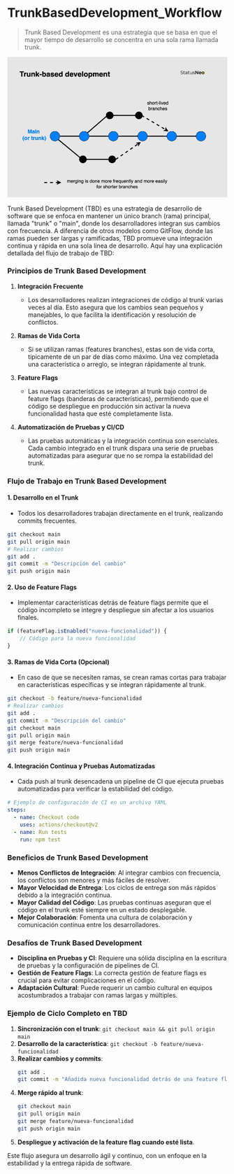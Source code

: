 # TrunkBasedDevelopment_Workflow

> Trunk Based Development es una estrategia que se basa en que el mayor tiempo de desarrollo se concentra en una sola rama llamada trunk.

![](TrunkBasedDevelopment.png)

Trunk Based Development (TBD) es una estrategia de desarrollo de software que se enfoca en mantener un único branch (rama) principal, llamada "trunk" o "main", donde los desarrolladores integran sus cambios con frecuencia. A diferencia de otros modelos como GitFlow, donde las ramas pueden ser largas y ramificadas, TBD promueve una integración continua y rápida en una sola línea de desarrollo. Aquí hay una explicación detallada del flujo de trabajo de TBD:

### Principios de Trunk Based Development

1. **Integración Frecuente**
   - Los desarrolladores realizan integraciones de código al trunk varias veces al día. Esto asegura que los cambios sean pequeños y manejables, lo que facilita la identificación y resolución de conflictos.

2. **Ramas de Vida Corta**
   - Si se utilizan ramas (features branches), estas son de vida corta, típicamente de un par de días como máximo. Una vez completada una característica o arreglo, se integran rápidamente al trunk.

3. **Feature Flags**
   - Las nuevas características se integran al trunk bajo control de feature flags (banderas de características), permitiendo que el código se despliegue en producción sin activar la nueva funcionalidad hasta que esté completamente lista.

4. **Automatización de Pruebas y CI/CD**
   - Las pruebas automáticas y la integración continua son esenciales. Cada cambio integrado en el trunk dispara una serie de pruebas automatizadas para asegurar que no se rompa la estabilidad del trunk.

### Flujo de Trabajo en Trunk Based Development

#### 1. **Desarrollo en el Trunk**
   - Todos los desarrolladores trabajan directamente en el trunk, realizando commits frecuentes.

   ```sh
   git checkout main
   git pull origin main
   # Realizar cambios
   git add .
   git commit -m "Descripción del cambio"
   git push origin main
   ```

#### 2. **Uso de Feature Flags**
   - Implementar características detrás de feature flags permite que el código incompleto se integre y despliegue sin afectar a los usuarios finales.

   ```javascript
   if (featureFlag.isEnabled("nueva-funcionalidad")) {
       // Código para la nueva funcionalidad
   }
   ```

#### 3. **Ramas de Vida Corta (Opcional)**
   - En caso de que se necesiten ramas, se crean ramas cortas para trabajar en características específicas y se integran rápidamente al trunk.

   ```sh
   git checkout -b feature/nueva-funcionalidad
   # Realizar cambios
   git add .
   git commit -m "Descripción del cambio"
   git checkout main
   git pull origin main
   git merge feature/nueva-funcionalidad
   git push origin main
   ```

#### 4. **Integración Continua y Pruebas Automatizadas**
   - Cada push al trunk desencadena un pipeline de CI que ejecuta pruebas automatizadas para verificar la estabilidad del código.

   ```yaml
   # Ejemplo de configuración de CI en un archivo YAML
   steps:
     - name: Checkout code
       uses: actions/checkout@v2
     - name: Run tests
       run: npm test
   ```

### Beneficios de Trunk Based Development

- **Menos Conflictos de Integración**: Al integrar cambios con frecuencia, los conflictos son menores y más fáciles de resolver.
- **Mayor Velocidad de Entrega**: Los ciclos de entrega son más rápidos debido a la integración continua.
- **Mayor Calidad del Código**: Las pruebas continuas aseguran que el código en el trunk esté siempre en un estado desplegable.
- **Mejor Colaboración**: Fomenta una cultura de colaboración y comunicación continua entre los desarrolladores.

### Desafíos de Trunk Based Development

- **Disciplina en Pruebas y CI**: Requiere una sólida disciplina en la escritura de pruebas y la configuración de pipelines de CI.
- **Gestión de Feature Flags**: La correcta gestión de feature flags es crucial para evitar complicaciones en el código.
- **Adaptación Cultural**: Puede requerir un cambio cultural en equipos acostumbrados a trabajar con ramas largas y múltiples.

### Ejemplo de Ciclo Completo en TBD

1. **Sincronización con el trunk**: `git checkout main && git pull origin main`
2. **Desarrollo de la característica**: `git checkout -b feature/nueva-funcionalidad`
3. **Realizar cambios y commits**:
   ```sh
   git add .
   git commit -m "Añadida nueva funcionalidad detrás de una feature flag"
   ```
4. **Merge rápido al trunk**:
   ```sh
   git checkout main
   git pull origin main
   git merge feature/nueva-funcionalidad
   git push origin main
   ```
5. **Despliegue y activación de la feature flag cuando esté lista**.

Este flujo asegura un desarrollo ágil y continuo, con un enfoque en la estabilidad y la entrega rápida de software.
